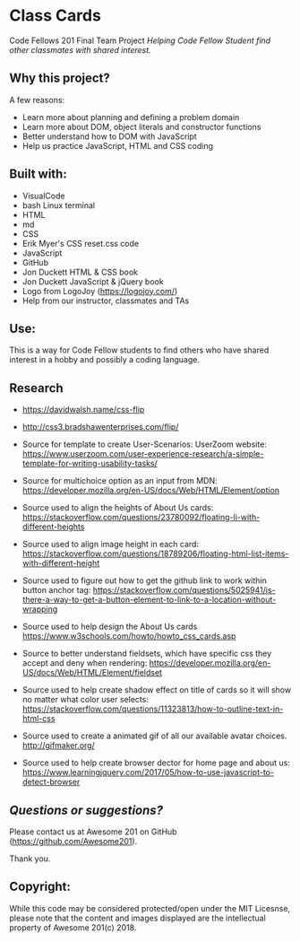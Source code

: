 # Class Cards
Code Fellows 201 Final Team Project
*Helping Code Fellow Student find other classmates with shared interest.*


## Why this project?

A few reasons:
* Learn more about planning and defining a problem domain
* Learn more about DOM, object literals and constructor functions
* Better understand how to DOM with JavaScript
* Help us practice JavaScript, HTML and CSS coding 

## Built with:
* VisualCode
* bash Linux terminal
* HTML
* md
* CSS  
* Erik Myer's CSS reset.css code
* JavaScript
* GitHub
* Jon Duckett HTML & CSS book
* Jon Duckett JavaScript & jQuery book
* Logo from LogoJoy (https://logojoy.com/)
* Help from our instructor, classmates and TAs

## Use:

This is a way for Code Fellow students to find others who have shared interest in a hobby and possibly a coding language.

## Research

- https://davidwalsh.name/css-flip
- http://css3.bradshawenterprises.com/flip/

- Source for template to create User-Scenarios: UserZoom website:
https://www.userzoom.com/user-experience-research/a-simple-template-for-writing-usability-tasks/

- Source for multichoice option as an input from MDN: https://developer.mozilla.org/en-US/docs/Web/HTML/Element/option

- Source used to align the heights of About Us cards:
https://stackoverflow.com/questions/23780092/floating-li-with-different-heights 

- Source used to align image height in each card: https://stackoverflow.com/questions/18789206/floating-html-list-items-with-different-height 

- Source used to figure out how to get the github link to work within button anchor tag: https://stackoverflow.com/questions/5025941/is-there-a-way-to-get-a-button-element-to-link-to-a-location-without-wrapping 

- Source used to help design the About Us cards https://www.w3schools.com/howto/howto_css_cards.asp

- Source to better understand fieldsets, which have specific css they accept and deny when rendering: https://developer.mozilla.org/en-US/docs/Web/HTML/Element/fieldset

- Source used to help create shadow effect on title of cards so it will show no matter what color user selects:
https://stackoverflow.com/questions/11323813/how-to-outline-text-in-html-css

- Source used to create a animated gif of all our available avatar choices.
http://gifmaker.org/

- Source used to help create browser dector for home page and about us:
https://www.learningjquery.com/2017/05/how-to-use-javascript-to-detect-browser



## *Questions or suggestions?* 

Please contact us at Awesome 201 on GitHub
(https://github.com/Awesome201).

 Thank you.

## Copyright:

 While this code may be considered protected/open under the MIT Licesnse, please note that the content and images displayed are the intellectual property of Awesome 201(c) 2018.
 